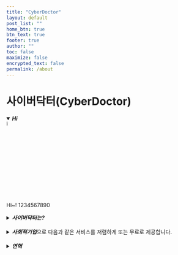 ```yaml
---
title: "CyberDoctor"
layout: default
post_list: ""
home_btn: true
btn_text: true
footer: true
author: ""
toc: false
maximize: false
encrypted_text: false
permalink: /about
---
```


# **사이버닥터(CyberDoctor)**

<details open><summary>
<b><i>Hi</i></b>
</summary>
<img src="{{site.url}}{{site.baseurl}}{{site.assets_path}}/img/ceo.jpg" width="5%" alt="CEO">

Hi~!
1234567890

</details>

<details><summary>
<b><i>사이버닥터는?</i></b>
</summary>
 &nbsp;4차 산업혁명 시대에 접어들어 모든 산업에 걸쳐 ICT 기술이 융·복합되면서 기존의 틀을 파괴하는 혁신이 진행되고 있습니다. 새로운 IT 기술이 등장하면 이에 대한 신종 위협이 나타나고, 이에 대응하기 위한 보안 기술이 개발됩니다. 문제는 IT 기술이 급속도로 발전한 데 비해 보안 제품과 방법론은 새로운 IT 환경 변화를 따라잡지 못합니다. 하지만 사이버 위협은 사물 인터넷, 모바일 등 다양한 플랫폼으로 확산되고 있으며, 공격 기법도 날로 지능화되고 있습니다.<br><br>
 &nbsp;4차 산업혁명에서 보안은 절대 간과될 수 없는 분야이며, 원천 정보가 수집되는 사물 인터넷 기기 보호와 데이터 및 통신 암호화, 클라우드에 대한 접근통제 등이 중요한 보안 요소로 대두될 것입니다.<br>
 &nbsp;'사이버 보안이 곧 국가 보안’인 시대에서 사이버 공격으로부터 안전하지 않은 <b>[유치원, 초중고, 대학교 / 중소기업 / 지자체 산하기관]</b> 등의 소외계층에 존재하던 문제점들을 해결함으로써 보다 안전하게 고객들에게 서비스 제공 및 관리할 수 있도록 보안컨설팅(모의해킹)을 제공합니다.
</details><br>


<details><summary>
<b><i>사회적기업</i></b>으로 다음과 같은 서비스를 저렴하게 또는 무료로 제공합니다.
</summary>
<table class="pure-table pure-table-horizontal">
    <thead>
        <tr>
            <th>#</th>
            <th>진단 종류</th>
            <th>서비스 설명</th>
        </tr>
    </thead>
    <tbody>
        <tr>
            <td>1</td>
            <td>모의해킹</td>
            <td>사내외 서비스의 취약점을 진단하고 대응방안 제시</td>
        </tr>
        <tr>
            <td>2</td>
            <td>정보보호 컨설팅</td>
            <td>사내 인적(개인정보),물적 보안 진단 및 대응책 수립</td>
        </tr>
    </tbody>
</table>
</details><br>


<details><summary>
<b><i>연혁</i></b>
</summary>

- 2019.07 : CyberDoctor 개인사업자 등록<br>
- 2019.08 : CyberDoctor 법인전환, 사회적기업

</details>